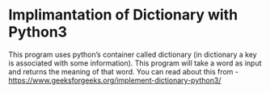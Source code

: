 # Implimantation of Dictionary with Python3
This program uses python’s container called dictionary (in dictionary a key is associated with some information). 
This program will take a word as input and returns the meaning of that word.
You can read about this from - https://www.geeksforgeeks.org/implement-dictionary-python3/
